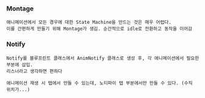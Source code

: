 ### Montage

	애니메이션에서 모든 경우에 대한 State Machine을 만드는 것은 매우 어렵다.
	이를 간편하게 만들기 위해 Montage가 생김. 순간적으로 idle로 전환하고 동작을 이어감

### Notify

	Notify를 블루프린트 클래스에서 AnimNotify 클래스로 생성 후, 각 애니메이션에서 필요한 부분에 삽입.
	리스너라고 생각하면 편하다

	애니메이션 재생 시 탭에서 만들 수 있는데, 노티파이 탭 부분에서만 만들 수 있다. (수직 위치가...)
